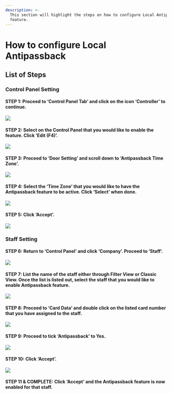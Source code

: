 ```yaml
---
description: >-
  This section will highlight the steps on how to configure Local Antipassback
  feature.
---
```


# How to configure Local Antipassback

## List of Steps

### Control Panel Setting

#### STEP 1: Proceed to ‘Control Panel Tab’ and click on the icon ‘Controller’ to continue.

![](../.gitbook/assets/untitled1a%20%287%29.png)



#### STEP 2: Select on the Control Panel that you would like to enable the feature. Click ‘Edit \(F4\)’.

![](../.gitbook/assets/untitled2%20%283%29.png)



#### STEP 3: Proceed to ‘Door Setting’ and scroll down to ‘Antipassback Time Zone’.

![](../.gitbook/assets/untitled3%20%281%29.png)



#### STEP 4: Select the ‘Time Zone’ that you would like to have the Antipassback feature to be active. Click ‘Select’ when done.

![](../.gitbook/assets/untitled4%20%282%29.png)



#### STEP 5: Click ‘Accept’.

![](../.gitbook/assets/untitled5%20%284%29.png)

### Staff Setting

#### STEP 6: Return to ‘Control Panel’ and click ‘Company’. Proceed to ‘Staff’.

![](../.gitbook/assets/untitled6%20%285%29.png)



#### STEP 7: List the name of the staff either through Filter View or Classic View. Once the list is listed out, select the staff that you would like to enable Antipassback feature.

![](../.gitbook/assets/untitled7%20%283%29.png)



#### STEP 8: Proceed to ‘Card Data’ and double click on the listed card number that you have assigned to the staff.

![](../.gitbook/assets/untitled8%20%281%29.png)



#### STEP 9: Proceed to tick ‘Antipassback’ to Yes.

![](../.gitbook/assets/untitled9%20%281%29.png)



#### STEP 10: Click ‘Accept’.

![](../.gitbook/assets/untitled11.png)

#### STEP 11 & COMPLETE: Click ‘Accept’ and the Antipassback feature is now enabled for that staff.



